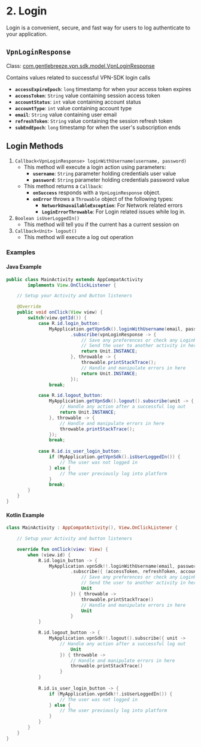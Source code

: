 # 2. Login

Login is a convenient, secure, and fast way for users to log authenticate to your application.

## `VpnLoginResponse`

Class: [com.gentlebreeze.vpn.sdk.model.VpnLoginResponse][1]

Contains values related to successful VPN-SDK login calls

- **`accessExpireEpoch`**: `long` timestamp for when your access token expires
- **`accessToken`**: `String` value containing session access token
- **`accountStatus`**: `int` value containing account status
- **`accountType`**: `int` value containing account type
- **`email`**: `String` value containing user email
- **`refreshToken`**: `String` value containing the session refresh token
- **`subEndEpoch`**: `long` timestamp for when the user's subscription ends

## Login Methods

1. `Callback<VpnLoginResponse> loginWithUsername(username, password)`
    - This method will execute a login action using parameters:
        - **`username`**: `String` parameter holding credentials user value
        - **`password`**: `String` parameter holding credentials password value
    - This method returns a `Callback`:
        - **`onSuccess`** responds with a `VpnLoginResponse` object.
        - **`onError`** throws a `Throwable` object of the following types:
            - **`NetworkUnavailableException`**: For Network related errors
            - **`LoginErrorThrowable`**: For Login related issues while log in.
2. `Boolean isUserLoggedIn()`
    - This method will tell you if the current has a current session on
3. `Callback<Unit> logout()`
    - This method will execute a log out operation

### Examples

#### Java Example

```java
public class MainActivity extends AppCompatActivity
        implements View.OnClickListener {

    // Setup your Activity and Button listeners

    @Override
    public void onClick(View view) {
        switch(view.getId()) {
            case R.id.login_button:
                MyApplication.getVpnSdk().loginWithUsername(email, password)
                        .subscribe(vpnLoginResponse -> {
                            // Save any preferences or check any LoginResponse object properties in here
                            // Send the user to another activity in here
                            return Unit.INSTANCE;
                        }, throwable -> {
                            throwable.printStackTrace();
                            // Handle and manipulate errors in here
                            return Unit.INSTANCE;
                        });
                break;

            case R.id.logout_button:
                MyApplication.getVpnSdk().logout().subscribe(unit -> {
                    // Handle any action after a successful log out
                    return Unit.INSTANCE;
                }, throwable -> {
                    // Handle and manipulate errors in here
                    throwable.printStackTrace();
                });
                break;
                
            case R.id.is_user_login_button:
                if (MyApplication.getVpnSdk().isUserLoggedIn()) {
                    // The user was not logged in 
                } else {
                    // The user previously log into platform
                }
                break;
        }
    }
}
```

#### Kotlin Example

```kotlin
class MainActivity : AppCompatActivity(), View.OnClickListener {

    // Setup your Activity and button listeners

    override fun onClick(view: View) {
        when (view.id) {
            R.id.login_button -> {
                MyApplication.vpnSdk!!.loginWithUsername(email, password)
                        .subscribe({ (accessToken, refreshToken, accountType, accountStatus, accessExpireEpoch, subEndEpoch, email) ->
                            // Save any preferences or check any LoginResponse object properties in here
                            // Send the user to another activity in here
                            Unit
                        }) { throwable ->
                            throwable.printStackTrace()
                            // Handle and manipulate errors in here
                            Unit
                        }
            }

            R.id.logout_button -> {
                MyApplication.vpnSdk!!.logout().subscribe({ unit ->
                    // Handle any action after a successful log out
                        Unit
                    }) { throwable ->
                        // Handle and manipulate errors in here
                        throwable.printStackTrace()
                    }
            }
            
            R.id.is_user_login_button -> {
                if (MyApplication.vpnSdk!!.isUserLoggedIn()) {
                    // The user was not logged in 
                } else {
                    // The user previously log into platform
                }
            }
        }
    }
}
```

[1]: Javadocs/myClass.html